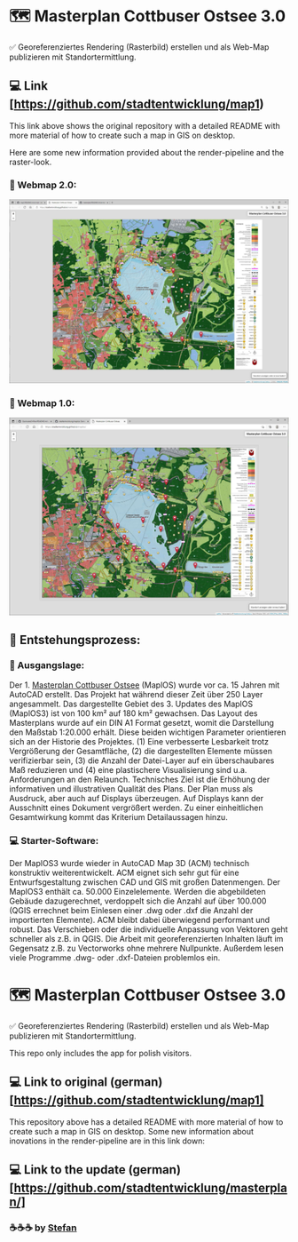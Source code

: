 # :world_map: Masterplan Cottbuser Ostsee 3.0
:white_check_mark: Georeferenziertes Rendering (Rasterbild) erstellen und als Web-Map publizieren mit Standortermittlung.

## :computer: Link [https://github.com/stadtentwicklung/map1)

This link above shows the original repository with a detailed README with more material of how to create such a map in GIS on desktop.

Here are some new information provided about the render-pipeline and the raster-look.   

### :camera_flash: Webmap 2.0:
![Screenshot der GitHub-Pages App](https://raw.githubusercontent.com/stadtentwicklung/masterplan/master/img/update.JPG)

### :camera_flash: Webmap 1.0:
![Screenshot der GitHub-Pages App](https://raw.githubusercontent.com/stadtentwicklung/map1/master/img/screenshot.JPG) 

## :rocket: Entstehungsprozess:

### :compass: Ausgangslage:
Der 1. [Masterplan Cottbuser Ostsee](https://www.cottbus.de/verwaltung/strukturentwicklung/ostsee/) (MaplOS) wurde vor ca. 15 Jahren mit AutoCAD erstellt. Das Projekt hat während dieser Zeit über 250 Layer angesammelt. Das dargestellte Gebiet des 3. Updates des MaplOS (MaplOS3) ist von 100 km&sup2; auf 180 km&sup2; gewachsen. Das Layout des Masterplans wurde auf ein DIN A1 Format gesetzt, womit die Darstellung den Maßstab 1:20.000 erhält. Diese beiden wichtigen Parameter orientieren sich an der Historie des Projektes. (1) Eine verbesserte Lesbarkeit trotz Vergrößerung der Gesamtfläche, (2) die dargestellten Elemente müssen verifizierbar sein, (3) die Anzahl der Datei-Layer auf ein überschaubares Maß reduzieren und (4) eine plastischere Visualisierung sind u.a. Anforderungen an den Relaunch. Technisches Ziel ist die Erhöhung der informativen und illustrativen Qualität des Plans. Der Plan muss als Ausdruck, aber auch auf Displays überzeugen. Auf Displays kann der Ausschnitt eines Dokument vergrößert werden. Zu einer einheitlichen Gesamtwirkung kommt das Kriterium Detailaussagen hinzu.

### :computer: Starter-Software:
Der MaplOS3 wurde wieder in AutoCAD Map 3D (ACM) technisch konstruktiv weiterentwickelt. ACM eignet sich sehr gut für eine Entwurfsgestaltung zwischen CAD und GIS mit großen Datenmengen. Der MaplOS3 enthält ca. 50.000 Einzelelemente. Werden die abgebildeten Gebäude dazugerechnet, verdoppelt sich die Anzahl auf über 100.000 (QGIS errechnet beim Einlesen einer .dwg oder .dxf die Anzahl der importierten Elemente). ACM bleibt dabei überwiegend performant und robust. Das Verschieben oder die individuelle Anpassung von Vektoren geht schneller als z.B. in QGIS. Die Arbeit mit georeferenzierten Inhalten läuft im Gegensatz z.B. zu Vectorworks ohne mehrere Nullpunkte. Außerdem lesen viele Programme .dwg- oder .dxf-Dateien problemlos ein.

# :world_map: Masterplan Cottbuser Ostsee 3.0
:white_check_mark: Georeferenziertes Rendering (Rasterbild) erstellen und als Web-Map publizieren mit Standortermittlung.

This repo only includes the app for polish visitors.

## :computer: Link to original (german) [https://github.com/stadtentwicklung/map1]

This repository above has a detailed README with more material of how to create such a map in GIS on desktop.
Some new information about inovations in the render-pipeline are in this link down:

## :computer: Link to the update (german) [https://github.com/stadtentwicklung/masterplan/]

### :coffee::coffee::coffee: by [Stefan](https://github.com/stefanstoehr)
